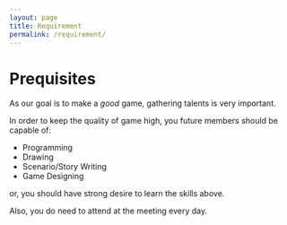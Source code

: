 ```yaml
---
layout: page
title: Requirement
permalink: /requirement/
---
```


# Prequisites

As our goal is to make a *good* game, gathering talents is very important.

In order to keep the quality of game high, you future members should be capable of:

 * Programming
 * Drawing
 * Scenario/Story Writing
 * Game Designing

or, you should have strong desire to learn the skills above.

Also, you do need to attend at the meeting every day. 